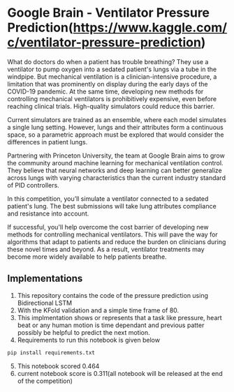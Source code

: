 # Google Brain - Ventilator Pressure Prediction(https://www.kaggle.com/c/ventilator-pressure-prediction)
What do doctors do when a patient has trouble breathing? They use a ventilator to pump oxygen into a sedated patient's lungs via a tube in the windpipe. But mechanical ventilation is a clinician-intensive procedure, a limitation that was prominently on display during the early days of the COVID-19 pandemic. At the same time, developing new methods for controlling mechanical ventilators is prohibitively expensive, even before reaching clinical trials. High-quality simulators could reduce this barrier.

Current simulators are trained as an ensemble, where each model simulates a single lung setting. However, lungs and their attributes form a continuous space, so a parametric approach must be explored that would consider the differences in patient lungs.

Partnering with Princeton University, the team at Google Brain aims to grow the community around machine learning for mechanical ventilation control. They believe that neural networks and deep learning can better generalize across lungs with varying characteristics than the current industry standard of PID controllers.

In this competition, you’ll simulate a ventilator connected to a sedated patient's lung. The best submissions will take lung attributes compliance and resistance into account.

If successful, you'll help overcome the cost barrier of developing new methods for controlling mechanical ventilators. This will pave the way for algorithms that adapt to patients and reduce the burden on clinicians during these novel times and beyond. As a result, ventilator treatments may become more widely available to help patients breathe.

## Implementations
1. This repository contains the code of the pressure prediction using Bidirectional LSTM
2. With the KFold validation and a simple time frame of 80.
3. This implmentation shows or represents that a task like pressure, heart beat or any human motion is time dependant and previous patter possibly be helpful to predict the next motion.
4. Requirements to run this notebook is given below<br>
``` python  
pip install requirements.txt
```
5. This notebook scored 0.464
6. current notebook score is 0.311(all notebook will be released at the end of the competition)